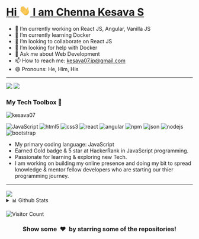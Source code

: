 # [Hi <img src="https://raw.githubusercontent.com/ABSphreak/ABSphreak/master/gifs/Hi.gif" width="30px"> I am Chenna Kesava S](https://in.linkedin.com/in/chenna-kesava-a790a116a/)

- 🔭 I’m currently working on React JS, Angular, Vanilla JS
- 🌱 I’m currently learning Docker
- 👯 I’m looking to collaborate on React JS
- 🤔 I’m looking for help with Docker
- 💬 Ask me about Web Development
- 📫 How to reach me: kesava07.ip@gmail.com
- 😄 Pronouns: He, Him, His
---
[<img height="30" src="https://img.shields.io/badge/linkedin-blue.svg?&style=for-the-badge&logo=linkedin&logoColor=white" />][LinkedIn]
[<img height="30" src="https://img.shields.io/github/followers/kesava07?style=social" />][Github]

### My Tech Toolbox 🧰
<p align="left"> <img src="https://komarev.com/ghpvc/?username=kesava07" alt="kesava07"/> </p>
<p align="left">
<img src="https://img.icons8.com/color/48/000000/javascript.png" alt="JavaScript" height="40" /> <img src="https://upload.wikimedia.org/wikipedia/commons/thumb/6/61/HTML5_logo_and_wordmark.svg/512px-HTML5_logo_and_wordmark.svg.png" alt="html5" height="40"/>   <img src="https://upload.wikimedia.org/wikipedia/commons/thumb/d/d5/CSS3_logo_and_wordmark.svg/1200px-CSS3_logo_and_wordmark.svg.png" alt="css3" height="40"/>  <img src="https://img.icons8.com/cute-clipart/64/000000/react-native.png" alt="react" height="40" /> <img src="https://img.icons8.com/color/50/000000/angularjs.png"/ alt="angular" height="40"> <img src="https://img.icons8.com/color/48/000000/npm.png" alt="npm" height="40"> <img src="https://img.icons8.com/nolan/64/json.png" alt="json" height="40" /> <img src="https://img.icons8.com/color/48/000000/nodejs.png" alt="nodejs" height="40" />   <img src="https://img.icons8.com/color/48/000000/bootstrap.png" alt="bootstrap" height="40"/>
</p>

 
* My primary coding language: JavaScript
* Earned Gold badge & 5 star at HackerRank in JavaScript programming.
* Passionate for learning & exploring new Tech.
* I am working on building my online presence and doing my bit to spread knowledge & mentor fellow developers who are starting our thier programming journey.

---
<a>
  <img align="center" src="https://github-readme-stats.vercel.app/api/top-langs/?username=kesava07&theme=radical&hide=glsl,python" />
</a>

<details>
<summary>📊 Github Stats</summary>
<p align="center"> <img src="https://github-readme-stats.vercel.app/api?username=kesava07&show_icons=true&theme=gotham" alt="Chenna Kesava S | Stats" />
</details>


 ![Visitor Count](https://profile-counter.glitch.me/kesava07/count.svg)

[linkedin]: https://in.linkedin.com/in/chenna-kesava-somineni/
[Github]: https://github.com/kesava07

<h3 align="center">Show some &nbsp;❤️&nbsp; by starring some of the repositories!</h3>
